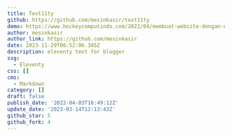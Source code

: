 ```yaml
---
title: Text11ty
github: https://github.com/mesinkasir/text11ty
demo: https://www.hockeycomputindo.com/2022/04/membuat-website-dengan-eleventy.html
author: mesinkasir
author_link: https://github.com/mesinkasir
date: 2023-11-29T06:52:06.345Z
description: eleventy text for blogger
ssg:
  - Eleventy
css: []
cms:
  - Markdown
category: []
draft: false
publish_date: '2022-04-03T16:49:12Z'
update_date: '2023-03-14T12:13:43Z'
github_star: 5
github_fork: 4
---
```

